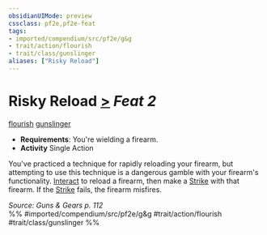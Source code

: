 ```yaml
---
obsidianUIMode: preview
cssclass: pf2e,pf2e-feat
tags:
- imported/compendium/src/pf2e/g&g
- trait/action/flourish
- trait/class/gunslinger
aliases: ["Risky Reload"]
---
```

# Risky Reload  [>](chapter-9-playing-the-game.md#Actions "Single Action") *Feat 2*  
[flourish](flourish.md)  [gunslinger](rules/traits/gunslinger-g-g.md)  

- **Requirements**: You're wielding a firearm.
- **Activity** Single Action

You've practiced a technique for rapidly reloading your firearm, but attempting to use this technique is a dangerous gamble with your firearm's functionality. [Interact](interact.md) to reload a firearm, then make a [Strike](strike.md) with that firearm. If the [Strike](strike.md) fails, the firearm misfires.

*Source: Guns & Gears p. 112*  
%% #imported/compendium/src/pf2e/g&g #trait/action/flourish #trait/class/gunslinger %%